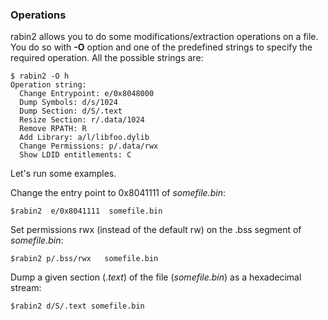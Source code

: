 ### Operations

rabin2 allows you to do some modifications/extraction operations on a file. You do so with **-O** option
and one of the predefined strings to specify the required operation. All the possible strings are:

```
$ rabin2 -O h
Operation string:
  Change Entrypoint: e/0x8048000
  Dump Symbols: d/s/1024
  Dump Section: d/S/.text
  Resize Section: r/.data/1024
  Remove RPATH: R
  Add Library: a/l/libfoo.dylib
  Change Permissions: p/.data/rwx
  Show LDID entitlements: C
```

Let's run some examples.

Change the entry point to 0x8041111 of _somefile.bin_:

``` $rabin2  e/0x8041111  somefile.bin ```

Set permissions rwx (instead of the default rw) on the .bss segment of _somefile.bin_:

```$rabin2 p/.bss/rwx   somefile.bin```

Dump a given section (_.text_) of the file (_somefile.bin_) as a hexadecimal stream:

```$rabin2 d/S/.text somefile.bin```
